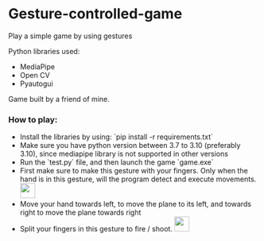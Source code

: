 # Gesture-controlled-game
Play a simple game by using gestures

Python libraries used:
<ul>
  <li>MediaPipe</li>
  <li>Open CV</li>
  <li>Pyautogui</li>
</ul>

Game built by a friend of mine.

<h3>How to play:</h3>
<ul>
  <li>Install the libraries by using: `pip install -r requirements.txt`</li>
  <li>Make sure you have python version between 3.7 to 3.10 (preferably 3.10), since mediapipe library is not supported in other versions</li>
  <li>Run the `test.py` file, and then launch the game `game.exe`</li>
  <li>First make sure to make this gesture with your fingers. Only when the hand is in this gesture, will the program detect and execute movements.
    <img src="https://en.pimg.jp/034/564/356/1/34564356.jpg" width="30" height="30">
</li>
  <li>Move your hand towards left, to move the plane to its left, and towards right to move the plane towards right</li>
  <li> Split your fingers in this gesture to fire / shoot.
    <img src="https://img.freepik.com/premium-vector/hand-with-two-fingers-up-victory-peace-symbol-letter-v-sign-language-scissors-gesture_544745-111.jpg" width="30" height="30">
  </li>
</ul>
